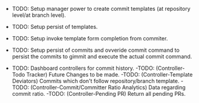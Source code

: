 - TODO: Setup manager power to create commit templates (at repository level/at branch level).
- TODO: Setup persist of templates.
- TODO: Setup invoke template form completion from commiter.
- TODO: Setup persist of commits and ovveride commit command to persist the commits to gimmit and execute the actual commit command.

- TODO: Dashboard controllers for commit history.
  -TODO: (Controller-Todo Tracker) Future Changes to be made.
  -TODO: (Controller-Template Deviators) Commits which don't follow repository/branch template.
  -TODO: (Controller-Commit/Committer Ratio Analytics) Data regarding commit ratio.
  -TODO: (Controller-Pending PR) Return all pending PRs.
